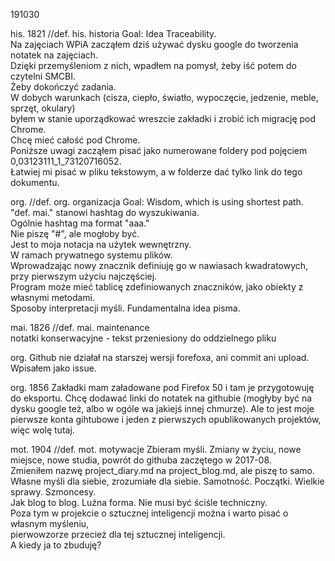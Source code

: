 191030  
  
his. 1821      //def. his. historia
Goal: Idea Traceability.  
Na zajęciach WPiA zacząłem dziś używać dysku google do tworzenia notatek na zajęciach.  
Dzięki przemyśleniom z nich, wpadłem na pomysł, żeby iść potem do czytelni SMCBI.  
Żeby dokończyć zadania.   
W dobych warunkach (cisza, ciepło, światło, wypoczęcie, jedzenie, meble, sprzęt, okulary)  
byłem w stanie uporządkować wreszcie zakładki i zrobić ich migrację pod Chrome.  
Chcę mieć całość pod Chrome.  
Poniższe uwagi zacząłem pisać jako numerowane foldery pod pojęciem 0,03123111_1_73120716052.  
Łatwiej mi pisać w pliku tekstowym, a w folderze dać tylko link do tego dokumentu.  
  
org.        //def. org. organizacja
Goal: Wisdom, which is using shortest path.
"def. mai." stanowi hashtag do wyszukiwania.   
Ogólnie hashtag ma format "aaa."   
Nie piszę "#", ale mogłoby być.   
Jest to moja notacja na użytek wewnętrzny.   
W ramach prywatnego systemu plików.  
Wprowadzając nowy znacznik definiuję go w nawiasach kwadratowych, przy pierwszym użyciu najczęściej.  
Program może mieć tablicę zdefiniowanych znaczników, jako obiekty z własnymi metodami.  
Sposoby interpretacji myśli. Fundamentalna idea pisma.  
  
mai. 1826    //def. mai. maintenance  
notatki konserwacyjne  - tekst przeniesiony do oddzielnego pliku

org.
Github nie działał na starszej wersji forefoxa, ani commit ani upload.  
Wpisałem jako issue.    

org. 1856
Zakładki mam załadowane pod Firefox 50 i tam je przygotowuję do eksportu.
Chcę dodawać linki do notatek na githubie (mogłyby być na dysku google też, albo w ogóle wa jakiejś innej chmurze).
Ale to jest moje pierwsze konta gihtubowe i jeden z pierwszych opublikowanych projektów, więc wolę tutaj.

mot. 1904  //def. mot. motywacje
Zbieram myśli. Zmiany w życiu, nowe miejsce, nowe studia, powrót do githuba zaczętego w 2017-08.  
Zmieniłem nazwę project_diary.md na project_blog.md, ale piszę to samo.  
Własne myśli dla siebie, zrozumiałe dla siebie. Samotność. Początki. Wielkie sprawy. Szmoncesy.  
Jak blog to blog. Luźna forma. Nie musi być ściśle techniczny.  
Poza tym w projekcie o sztucznej inteligencji można i warto pisać o własnym myśleniu,  
pierwowzorze przecież dla tej sztucznej inteligencji.  
A kiedy ja to zbuduję?   


